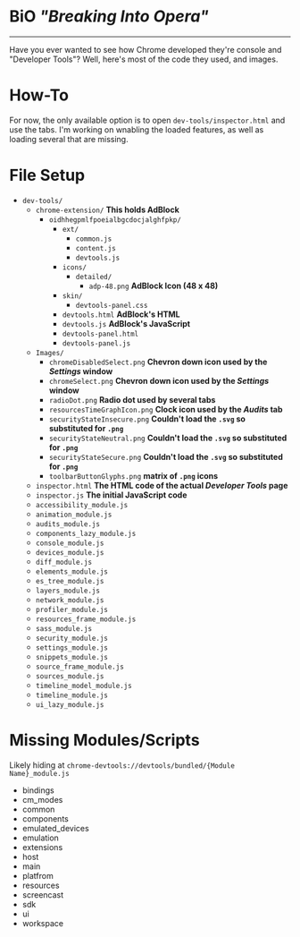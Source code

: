 # BiO _"Breaking Into Opera"_

----

Have you ever wanted to see how Chrome developed they're console and "Developer Tools"? Well, here's most of the code they used, and images.

# How-To

For now, the only available option is to open ```dev-tools/inspector.html``` and use the tabs. I'm working on wnabling the loaded features, as well as loading several that are missing.

# File Setup

- ```dev-tools/```
  - ```chrome-extension/``` __This holds AdBlock__
    - ```oidhhegpmlfpoeialbgcdocjalghfpkp/```
      - ```ext/```
        - ```common.js```
        - ```content.js```
        - ```devtools.js```
      - ```icons/```
        - ```detailed/```
          - ```adp-48.png``` __AdBlock Icon (48 x 48)__
      - ```skin/```
        - ```devtools-panel.css```
      - ```devtools.html``` __AdBlock's HTML__
      - ```devtools.js``` __AdBlock's JavaScript__
      - ```devtools-panel.html```
      - ```devtools-panel.js```
  - ```Images/```
    - ```chromeDisabledSelect.png``` __Chevron down icon used by the _Settings_ window__
    - ```chromeSelect.png``` __Chevron down icon used by the _Settings_ window__
    - ```radioDot.png``` __Radio dot used by several tabs__
    - ```resourcesTimeGraphIcon.png``` __Clock icon used by the _Audits_ tab__
    - ```securityStateInsecure.png``` __Couldn't load the ```.svg``` so substituted for ```.png```__
    - ```securityStateNeutral.png``` __Couldn't load the ```.svg``` so substituted for ```.png```__
    - ```securityStateSecure.png``` __Couldn't load the ```.svg``` so substituted for ```.png```__
    - ```toolbarButtonGlyphs.png``` __matrix of ```.png``` icons__
  - ```inspector.html``` __The HTML code of the actual _Developer Tools_ page__
  - ```inspector.js``` __The initial JavaScript code__
  - ```accessibility_module.js```
  - ```animation_module.js```
  - ```audits_module.js```
  - ```components_lazy_module.js```
  - ```console_module.js```
  - ```devices_module.js```
  - ```diff_module.js```
  - ```elements_module.js```
  - ```es_tree_module.js```
  - ```layers_module.js```
  - ```network_module.js```
  - ```profiler_module.js```
  - ```resources_frame_module.js```
  - ```sass_module.js```
  - ```security_module.js```
  - ```settings_module.js```
  - ```snippets_module.js```
  - ```source_frame_module.js```
  - ```sources_module.js```
  - ```timeline_model_module.js```
  - ```timeline_module.js```
  - ```ui_lazy_module.js```

# Missing Modules/Scripts

Likely hiding at ```chrome-devtools://devtools/bundled/{Module Name}_module.js```

- bindings
- cm_modes
- common
- components
- emulated_devices
- emulation
- extensions
- host
- main
- platfrom
- resources
- screencast
- sdk
- ui
- workspace
